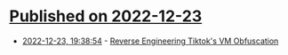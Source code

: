 # [Published on 2022-12-23](index.md)

* [2022-12-23, 19:38:54](https://lobste.rs/s/m7chku/reverse_engineering_tiktok_s_vm) - [Reverse Engineering Tiktok's VM Obfuscation](https://nullpt.rs/reverse-engineering-tiktok-vm-1)
